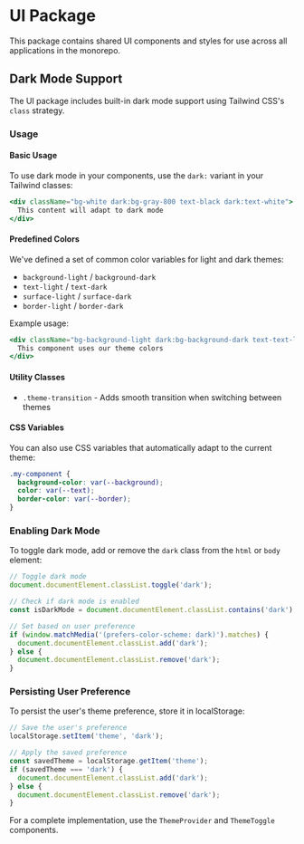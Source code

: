 # UI Package

This package contains shared UI components and styles for use across all applications in the monorepo.

## Dark Mode Support

The UI package includes built-in dark mode support using Tailwind CSS's `class` strategy.

### Usage

#### Basic Usage

To use dark mode in your components, use the `dark:` variant in your Tailwind classes:

```jsx
<div className="bg-white dark:bg-gray-800 text-black dark:text-white">
  This content will adapt to dark mode
</div>
```

#### Predefined Colors

We've defined a set of common color variables for light and dark themes:

- `background-light` / `background-dark`
- `text-light` / `text-dark`
- `surface-light` / `surface-dark`
- `border-light` / `border-dark`

Example usage:

```jsx
<div className="bg-background-light dark:bg-background-dark text-text-light dark:text-text-dark">
  This component uses our theme colors
</div>
```

#### Utility Classes

- `.theme-transition` - Adds smooth transition when switching between themes

#### CSS Variables

You can also use CSS variables that automatically adapt to the current theme:

```css
.my-component {
  background-color: var(--background);
  color: var(--text);
  border-color: var(--border);
}
```

### Enabling Dark Mode

To toggle dark mode, add or remove the `dark` class from the `html` or `body` element:

```js
// Toggle dark mode
document.documentElement.classList.toggle('dark');

// Check if dark mode is enabled
const isDarkMode = document.documentElement.classList.contains('dark');

// Set based on user preference
if (window.matchMedia('(prefers-color-scheme: dark)').matches) {
  document.documentElement.classList.add('dark');
} else {
  document.documentElement.classList.remove('dark');
}
```

### Persisting User Preference

To persist the user's theme preference, store it in localStorage:

```js
// Save the user's preference
localStorage.setItem('theme', 'dark');

// Apply the saved preference
const savedTheme = localStorage.getItem('theme');
if (savedTheme === 'dark') {
  document.documentElement.classList.add('dark');
} else {
  document.documentElement.classList.remove('dark');
}
```

For a complete implementation, use the `ThemeProvider` and `ThemeToggle` components.